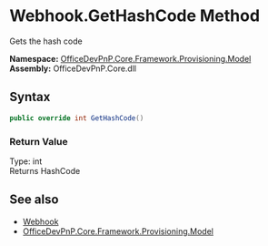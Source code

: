 # Webhook.GetHashCode Method  
 Gets the hash code   

**Namespace:** [OfficeDevPnP.Core.Framework.Provisioning.Model](OfficeDevPnP.Core.Framework.Provisioning.Model.md)  
**Assembly:** OfficeDevPnP.Core.dll  
## Syntax
```C#
public override int GetHashCode()
```
### Return Value
Type: int  
Returns HashCode  


## See also
- [Webhook](OfficeDevPnP.Core.Framework.Provisioning.Model.Webhook.md) 
- [OfficeDevPnP.Core.Framework.Provisioning.Model](OfficeDevPnP.Core.Framework.Provisioning.Model.md) 
